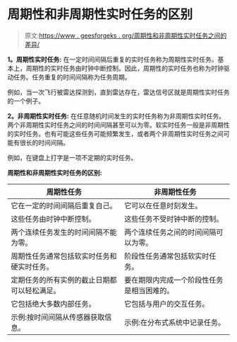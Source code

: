 # 周期性和非周期性实时任务的区别

> 原文:[https://www . geesforgeks . org/周期性和非周期性实时任务之间的差异/](https://www.geeksforgeeks.org/difference-between-periodic-and-aperiodic-real-time-tasks/)

**1。周期性实时任务:**
在一定时间间隔后重复的实时任务称为周期性实时任务。基本上，周期性的实时任务由时钟中断控制。因此，周期性的实时任务也称为时钟驱动任务。任务重复的时间间隔称为任务周期。

例如，当一次飞行被雷达探测到，直到雷达存在，雷达信号区就是周期性实时任务的一个例子。

**2。非周期性实时任务:**
在任意随机时间发生的实时任务称为非周期性实时任务。两个非周期性实时任务之间的时间间隔甚至可以为零。软实时任务一般是非周期性的实时任务。也有可能这些任务可能频繁发生，或者两个非周期性实时任务之间可能有很长的时间间隔。

例如，在键盘上打字是一项不定期的实时任务。

**周期性和非周期性实时任务的区别:**

<center>

| 周期性任务 | 非周期性任务 |
| --- | --- |
| 它在一定的时间间隔后重复自己。 | 它可以在任意时刻发生。 |
| 这些任务由时钟中断控制。 | 这些任务不受时钟中断的控制。 |
| 两个连续任务发生的时间间隔不能为零。 | 两个连续任务之间的时间间隔可以为零。 |
| 周期性任务通常包括软实时任务和硬实时任务。 | 阶段性任务通常包括软实时任务。 |
| 定期任务的所有实例的截止日期都可以轻松满足。 | 要在期限内完成一个阶段性任务是相当困难的。 |
| 它包括绝大多数内部任务。 | 它包括与用户的交互任务。 |
| 示例:按时间间隔从传感器获取信息。 | 示例:在分布式系统中记录任务。 |

</center>